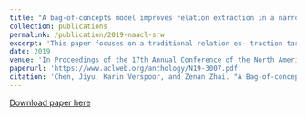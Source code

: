 ```yaml
---
title: "A bag-of-concepts model improves relation extraction in a narrow knowledge domain with limited data."
collection: publications
permalink: /publication/2019-naacl-srw
excerpt: 'This paper focuses on a traditional relation ex- traction task in the context of limited annotated data and a narrow knowledge domain. We ex- plore this task with a clinical corpus consisting of 200 breast cancer follow-up treatment let- ters in which 16 distinct types of relations are annotated. We experiment with an approach to extracting typed relations called window- bounded co-occurrence (WBC), which uses an adjustable context window around entity men- tions of a relevant type, and compare its per- formance with a more typical intra-sentential co-occurrence baseline. We further introduce a new bag-of-concepts (BoC) approach to fea- ture engineering based on the state-of-the-art word embeddings and word synonyms. We demonstrate the competitiveness of BoC by comparing with methods of higher complex- ity, and explore its effectiveness on this small dataset.'
date: 2019
venue: 'In Proceedings of the 17th Annual Conference of the North American Chapter of the Association for Computational Linguistics: Human Language Technologies Student Research Workshop (NAACL-HLT SRW), Minneapolis, 2019'
paperurl: 'https://www.aclweb.org/anthology/N19-3007.pdf'
citation: 'Chen, Jiyu, Karin Verspoor, and Zenan Zhai. "A Bag-of-concepts Model Improves Relation Extraction in a Narrow Knowledge Domain with Limited Data." Proceedings of the 2019 Conference of the North American Chapter of the Association for Computational Linguistics: Student Research Workshop. 2019.'
---
```


[Download paper here](https://www.aclweb.org/anthology/N19-3007.pdf)
